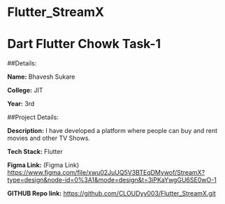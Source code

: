 # Flutter_StreamX

# Dart Flutter Chowk Task-1

##Details:

**Name:** Bhavesh Sukare

**College:** JIT

**Year:** 3rd

##Project Details:

**Description:** I have developed a platform where people can buy and rent movies and other TV Shows.

**Tech Stack:** Flutter

**Figma Link:** (Figma Link) https://www.figma.com/file/xwu02JuUQ5V3BTEqDMywof/StreamX?type=design&node-id=0%3A1&mode=design&t=3iPKaYwgGU6SE0wO-1

**GITHUB Repo link:** https://github.com/CLOUDyy003/Flutter_StreamX.git

